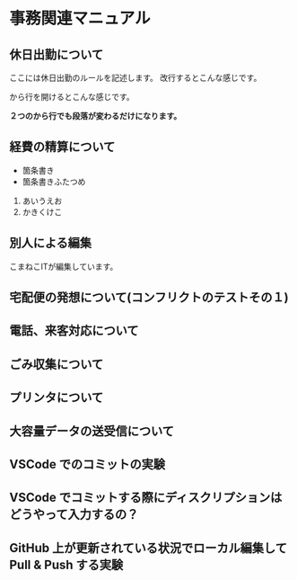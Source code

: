 # 事務関連マニュアル
## 休日出勤について
ここには休日出勤のルールを記述します。
改行するとこんな感じです。

から行を開けるとこんな感じです。


**２つのから行でも段落が変わるだけになります。**

## 経費の精算について
- 箇条書き
- 箇条書きふたつめ

1. あいうえお
2. かきくけこ

## 別人による編集
こまねこITが編集しています。



## 宅配便の発想について(コンフリクトのテストその１)
## 電話、来客対応について
## ごみ収集について
## プリンタについて
## 大容量データの送受信について

## VSCode でのコミットの実験
## VSCode でコミットする際にディスクリプションはどうやって入力するの？


## GitHub 上が更新されている状況でローカル編集して Pull & Push する実験


